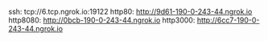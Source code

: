 ssh: tcp://6.tcp.ngrok.io:19122 
http80: http://9d61-190-0-243-44.ngrok.io 
http8080: http://0bcb-190-0-243-44.ngrok.io 
http3000: http://6cc7-190-0-243-44.ngrok.io 
